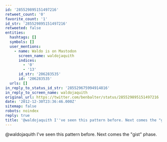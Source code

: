 ```yaml
---
id: '285529895151497216'
retweet_count: '0'
favorite_count: '1'
id_str: '285529895151497216'
retweeted: false
entities:
  hashtags: []
  symbols: []
  user_mentions:
    - name: Waldo is on Mastodon
      screen_name: waldojaquith
      indices:
        - '0'
        - '13'
      id_str: '206283535'
      id: '206283535'
  urls: []
in_reply_to_status_id_str: '285529675994914816'
in_reply_to_screen_name: waldojaquith
original_url: https://twitter.com/benbalter/status/285529895151497216
date: '2012-12-30T23:36:46.000Z'
sitemap: false
robots: noindex
reply: true
title: '@waldojaquith I''ve seen this pattern before. Next comes the "gist" phase.'
---
```


@waldojaquith I've seen this pattern before. Next comes the "gist" phase.